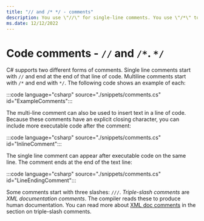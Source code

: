 ```yaml
---
title: "// and /* */ - comments"
description: You use \"//\" for single-line comments. You use \"/*\" to start multi-line comments that end with \"*/\". You add comments to explain your code.
ms.date: 12/12/2022
---
```

# Code comments - `//` and `/*`. `*/`

C# supports two different forms of comments. Single line comments start with `//` and end at the end of that line of code. Multiline comments start with `/*` and end with `*/`. The following code shows an example of each:

:::code language="csharp" source="./snippets/comments.cs" id="ExampleComments":::

The multi-line comment can also be used to insert text in a line of code. Because these comments have an explicit closing character, you can include more executable code after the comment:

:::code language="csharp" source="./snippets/comments.cs" id="InlineComment":::

The single line comment can appear after executable code on the same line. The comment ends at the end of the text line:

:::code language="csharp" source="./snippets/comments.cs" id="LineEndingComment":::

Some comments start with three slashes: `///`. *Triple-slash comments* are *XML documentation comments*. The compiler reads these to produce human documentation. You can read more about [XML doc comments](../xmldoc/index.md) in the section on triple-slash comments.
